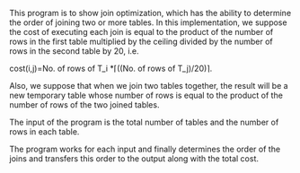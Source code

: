 This program is to show join optimization, which has the ability to determine the order of joining two or more tables. In this implementation, we suppose the cost of executing each join is equal to the product of the number of rows in the first table multiplied by the ceiling divided by the number of rows in the second table by 20, i.e.

cost(i,j)=No. of rows of T_i *⌈((No. of rows of T_j)/20)⌉.

Also, we suppose that when we join two tables together, the result will be a new temporary table whose number of rows is equal to the product of the number of rows of the two joined tables.

The input of the program is the total number of tables and the number of rows in each table.

The program works for each input and finally determines the order of the joins and transfers this order to the output along with the total cost.
